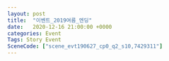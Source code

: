 ```yaml
---
layout: post
title:  "이벤트_2019여름_엔딩"
date:   2020-12-16 21:00:00 +0000
categories: Event
Tags: Story Event
SceneCode: ["scene_evt190627_cp0_q2_s10,7429311"]
---
```

